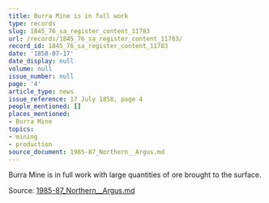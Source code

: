 ```yaml
---
title: Burra Mine is in full work
type: records
slug: 1845_76_sa_register_content_11783
url: /records/1845_76_sa_register_content_11783/
record_id: 1845_76_sa_register_content_11783
date: '1858-07-17'
date_display: null
volume: null
issue_number: null
page: '4'
article_type: news
issue_reference: 17 July 1858, page 4
people_mentioned: []
places_mentioned:
- Burra Mine
topics:
- mining
- production
source_document: 1985-87_Northern__Argus.md
---
```


Burra Mine is in full work with large quantities of ore brought to the surface.

Source: [1985-87_Northern__Argus.md](/downloads/markdown/1985-87_Northern__Argus.md)
